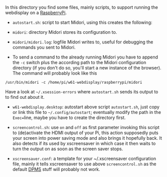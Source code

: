 In this directory you find some files, mainly scripts, to support running the webdisplay on a [RaspberryPi](http://www.raspberrypi.org).

* `autostart.sh`: script to start Midori, using this creates the following:
 * `midori`: directory Midori stores its configuration to.
 * `midori/midori.log`: logfile Midori writes to, useful for debugging the commands you sent to Midori.

* To send a command to the already running Midori you have to append the `-c` switch plus the according path to the Midori configuration directory (if you don't do so, you'll start a new instance of the browser). The command will probably look like this

 ```
/usr/bin/midori -c /home/pi/w61-webdisplay/raspberrypi/midori
 ```

 Have a look at `~/.xsession-errors` where `autostart.sh` sends its output to to find out about it.

* `w61-webdisplay.desktop`: autostart above script `autostart.sh`, just copy or link this file to `~/.config/autostart`; eventually modify the path in the `Exec=`line, maybe you have to create the directory first.

* `screencontrol.sh`: use `on` and `off` as first parameter invoking this script to (de)activate the HDMI output of your Pi, this action supposedly puts your screen into power saving mode and also brings it hopefully back. It also detects if its used by xscreensaver in which case it then waits to turn the output on as soon as the screen saver stops.

* `xscreensaver.conf`: a template for your ~/.xscreensaver configuration file, mainly it tells xscreensaver to use above `screencontrol.sh` as the default [DPMS](https://en.wikipedia.org/wiki/VESA_Display_Power_Management_Signaling) stuff will probably not work.
